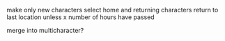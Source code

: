 make only new characters select home and returning characters return to last location unless x number of hours have passed

merge into multicharacter?